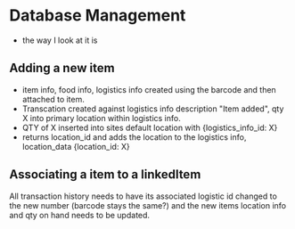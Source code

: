 # Database Management

- the way I look at it is

## Adding a new item
- item info, food info, logistics info created using the barcode and then attached to item.
- Transcation created against logistics info description "Item added", qty X into primary location within logistics info.
- QTY of X inserted into sites default location with {logistics_info_id: X}
- returns location_id and adds the location to the logistics info, location_data {location_id: X}





## Associating a item to a linkedItem

All transaction history needs to have its associated logistic id changed to the new number (barcode stays the same?) and the new items location info and qty on hand needs to be updated.

